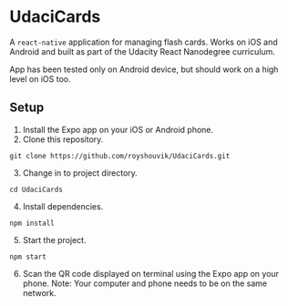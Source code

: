 # UdaciCards

A `react-native` application for managing flash cards. Works on iOS and Android and built as part of the Udacity React Nanodegree curriculum.

App has been tested only on Android device, but should work on a high level on iOS too.

## Setup

1. Install the Expo app on your iOS or Android phone.
2. Clone this repository.

  ```
  git clone https://github.com/royshouvik/UdaciCards.git

  ```
3. Change in to project directory.

  ```
  cd UdaciCards

  ```
4. Install dependencies.

```
npm install

```

5. Start the project.

```
npm start

```

6. Scan the QR code displayed on terminal using the Expo app on your phone. Note: Your computer and phone needs to be on the same network.
